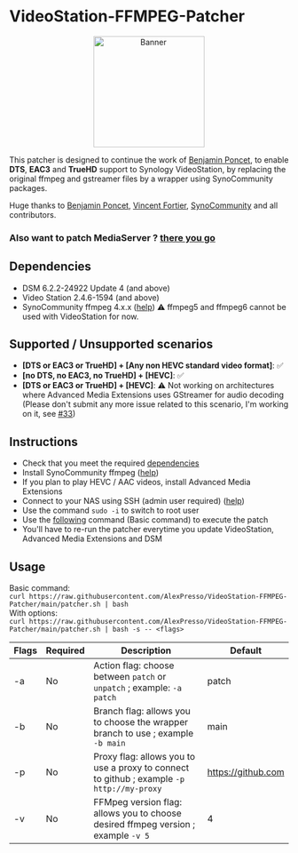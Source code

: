 # VideoStation-FFMPEG-Patcher

<p align="center">
  <img src="https://github.com/AlexPresso/VideoStation-FFMPEG-Patcher/blob/main/banner.png?raw=true" height=200px alt="Banner">
</p>

This patcher is designed to continue the work of [Benjamin Poncet](https://github.com/BenjaminPoncet), to enable **DTS**, **EAC3** and **TrueHD** support to Synology VideoStation, by replacing the original ffmpeg and gstreamer files by a wrapper using SynoCommunity packages.

Huge thanks to [Benjamin Poncet](https://github.com/BenjaminPoncet), [Vincent Fortier](https://github.com/th0ma7), [SynoCommunity](https://github.com/SynoCommunity) and all contributors.

### Also want to patch MediaServer ? [there you go](https://github.com/AlexPresso/mediaserver-ffmpeg-patcher)

## Dependencies
- DSM 6.2.2-24922 Update 4 (and above)
- Video Station 2.4.6-1594 (and above)
- SynoCommunity ffmpeg 4.x.x ([help](https://synocommunity.com/#easy-install)) ⚠️ ffmpeg5 and ffmpeg6 cannot be used with VideoStation for now.

## Supported / Unsupported scenarios
- **[DTS or EAC3 or TrueHD] + [Any non HEVC standard video format]**: ✅
- **[no DTS, no EAC3, no TrueHD] + [HEVC]**: ✅
- **[DTS or EAC3 or TrueHD] + [HEVC]**: ⚠️ Not working on architectures where Advanced Media Extensions uses GStreamer for audio decoding (Please don't submit any more issue related to this scenario, I'm working on it, see [#33](https://github.com/AlexPresso/VideoStation-FFMPEG-Patcher/pull/33))

## Instructions
- Check that you meet the required [dependencies](https://github.com/AlexPresso/VideoStation-FFMPEG-Patcher#dependencies)
- Install SynoCommunity ffmpeg ([help](https://synocommunity.com/#easy-install))
- If you plan to play HEVC / AAC videos, install Advanced Media Extensions
- Connect to your NAS using SSH (admin user required) ([help](https://www.synology.com/en-global/knowledgebase/DSM/tutorial/General_Setup/How_to_login_to_DSM_with_root_permission_via_SSH_Telnet))
- Use the command `sudo -i` to switch to root user
- Use the [following](https://github.com/AlexPresso/VideoStation-FFMPEG-Patcher#usage) command (Basic command) to execute the patch
- You'll have to re-run the patcher everytime you update VideoStation, Advanced Media Extensions and DSM

## Usage
Basic command:  
`curl https://raw.githubusercontent.com/AlexPresso/VideoStation-FFMPEG-Patcher/main/patcher.sh | bash`   
With options:  
`curl https://raw.githubusercontent.com/AlexPresso/VideoStation-FFMPEG-Patcher/main/patcher.sh | bash -s -- <flags>`

| Flags | Required | Description                                                                               | Default            |
|-------|----------|-------------------------------------------------------------------------------------------|--------------------|
| -a    | No       | Action flag: choose between `patch` or `unpatch` ; example: `-a patch`                    | patch              |
| -b    | No       | Branch flag: allows you to choose the wrapper branch to use ; example `-b main`           | main               |                                                  
| -p    | No       | Proxy flag: allows you to use a proxy to connect to github ; example `-p http://my-proxy` | https://github.com |
| -v    | No       | FFMpeg version flag: allows you to choose desired ffmpeg version ; example `-v 5`         | 4                  |
